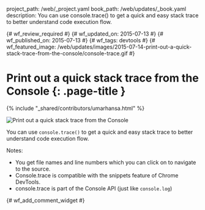 project_path: /web/_project.yaml
book_path: /web/updates/_book.yaml
description: You can use console.trace() to get a quick and easy stack trace to better understand code execution flow.

{# wf_review_required #}
{# wf_updated_on: 2015-07-13 #}
{# wf_published_on: 2015-07-13 #}
{# wf_tags: devtools #}
{# wf_featured_image: /web/updates/images/2015-07-14-print-out-a-quick-stack-trace-from-the-console/console-trace.gif #}

# Print out a quick stack trace from the Console {: .page-title }

{% include "_shared/contributors/umarhansa.html" %}


<img src="/web/updates/images/2015-07-14-print-out-a-quick-stack-trace-from-the-console/console-trace.gif" alt="Print out a quick stack trace from the Console">

You can use <code>console.trace()</code> to get a quick and easy stack trace to better understand code execution flow.


Notes:

<ul>
<li>You get file names and line numbers which you can click on to navigate to the source.</li>
<li>Console.trace is compatible with the snippets feature of Chrome DevTools.</li>
<li>console.trace is part of the Console API (just like <code>console.log</code>)</li>
</ul>


{# wf_add_comment_widget #}
